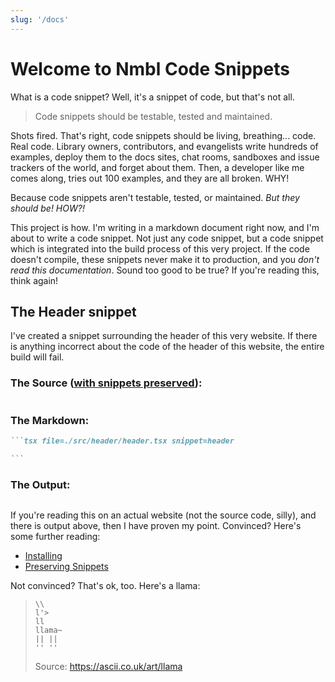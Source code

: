 ```yaml
---
slug: '/docs'
---
```


# Welcome to Nmbl Code Snippets

What is a code snippet? Well, it's a snippet of code, but that's not all.

> Code snippets should be testable, tested and maintained.

Shots fired. That's right, code snippets should be living, breathing... code. Real code. Library owners, contributors, and evangelists write hundreds of examples, deploy them to the docs sites, chat rooms, sandboxes and issue trackers of the world, and forget about them. Then, a developer like me comes along, tries out 100 examples, and they are all broken. WHY!

Because code snippets aren't testable, tested, or maintained. _But they should be! HOW?!_

This project is how. I'm writing in a markdown document right now, and I'm about to write a code snippet. Not just any code snippet, but a code snippet which is integrated into the build process of this very project. If the code doesn't compile, these snippets never make it to production, and you _don't read this documentation_. Sound too good to be true? If you're reading this, think again!

## The Header snippet

I've created a snippet surrounding the header of this very website. If there is anything incorrect about the code of the header of this website, the entire build will fail.

### The Source ([with snippets preserved](preserving-snippets)):

[comment]: # '@snippet:start preserve-snippets'

```tsx file=./src/header/header.tsx preserve-snippets

```

[comment]: # '@snippet:end preserve-snippets'

### The Markdown:

````md
```tsx file=./src/header/header.tsx snippet=header

```
````

### The Output:

```tsx file=./src/header/header.tsx snippet=header

```

If you're reading this on an actual website (not the source code, silly), and there is output above, then I have proven my point. Convinced? Here's some further reading:

- [Installing](installing)
- [Preserving Snippets](preserving-snippets)

Not convinced? That's ok, too. Here's a llama:

> ```plaintext
> \\
> l'>
> ll
> llama~
> || ||
> '' ''
> ```
>
> Source: https://ascii.co.uk/art/llama
